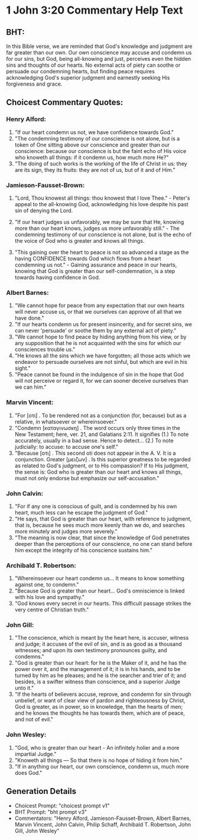 # 1 John 3:20 Commentary Help Text

## BHT:
In this Bible verse, we are reminded that God's knowledge and judgment are far greater than our own. Our own conscience may accuse and condemn us for our sins, but God, being all-knowing and just, perceives even the hidden sins and thoughts of our hearts. No external acts of piety can soothe or persuade our condemning hearts, but finding peace requires acknowledging God's superior judgment and earnestly seeking His forgiveness and grace.

## Choicest Commentary Quotes:
### Henry Alford:
1. "If our heart condemn us not, we have confidence towards God." 
2. "The condemning testimony of our conscience is not alone, but is a token of One sitting above our conscience and greater than our conscience: because our conscience is but the faint echo of His voice who knoweth all things: if it condemn us, how much more He?"
3. "The doing of such works is the working of the life of Christ in us: they are its sign, they its fruits: they are not of us, but of it and of Him."

### Jamieson-Fausset-Brown:
1. "Lord, Thou knowest all things: thou knowest that I love Thee." - Peter's appeal to the all-knowing God, acknowledging his love despite his past sin of denying the Lord.

2. "If our heart judges us unfavorably, we may be sure that He, knowing more than our heart knows, judges us more unfavorably still." - The condemning testimony of our conscience is not alone, but is the echo of the voice of God who is greater and knows all things.

3. "This gaining over the heart to peace is not so advanced a stage as the having CONFIDENCE towards God which flows from a heart condemning us not." - Gaining assurance and peace in our hearts, knowing that God is greater than our self-condemnation, is a step towards having confidence in God.

### Albert Barnes:
1. "We cannot hope for peace from any expectation that our own hearts will never accuse us, or that we ourselves can approve of all that we have done."
2. "If our hearts condemn us for present insincerity, and for secret sins, we can never 'persuade' or soothe them by any external act of piety."
3. "We cannot hope to find peace by hiding anything from his view, or by any supposition that he is not acquainted with the sins for which our consciences trouble us."
4. "He knows all the sins which we have forgotten; all those acts which we endeavor to persuade ourselves are not sinful, but which are evil in his sight."
5. "Peace cannot be found in the indulgence of sin in the hope that God will not perceive or regard it, for we can sooner deceive ourselves than we can him."

### Marvin Vincent:
1. "For [οτι] . To be rendered not as a conjunction (for, because) but as a relative, in whatsoever or whereinsoever."
2. "Condemn [καταγινωσκη] . The word occurs only three times in the New Testament; here, ver. 21, and Galatians 2:11. It signifies (1.) To note accurately, usually in a bad sense. Hence to detect... (2.) To note judicially: to accuse: to accuse one's self."
3. "Because [οτι] . This second oti does not appear in the A. V. It is a conjunction. Greater [μειζων] . Is this superior greatness to be regarded as related to God's judgment, or to His compassion? If to His judgment, the sense is: God who is greater than our heart and knows all things, must not only endorse but emphasize our self-accusation."

### John Calvin:
1. "For if any one is conscious of guilt, and is condemned by his own heart, much less can he escape the judgment of God."
2. "He says, that God is greater than our heart, with reference to judgment, that is, because he sees much more keenly than we do, and searches more minutely and judges more severely."
3. "The meaning is now clear, that since the knowledge of God penetrates deeper than the perceptions of our conscience, no one can stand before him except the integrity of his conscience sustains him."

### Archibald T. Robertson:
1. "Whereinsoever our heart condemn us... It means to know something against one, to condemn." 
2. "Because God is greater than our heart... God's omniscience is linked with his love and sympathy." 
3. "God knows every secret in our hearts. This difficult passage strikes the very centre of Christian truth."

### John Gill:
1. "The conscience, which is meant by the heart here, is accuser, witness and judge; it accuses of the evil of sin, and is as good as a thousand witnesses; and upon its own testimony pronounces guilty, and condemns."
2. "God is greater than our heart: for he is the Maker of it, and he has the power over it, and the management of it; it is in his hands, and to be turned by him as he pleases; and he is the searcher and trier of it; and besides, is a swifter witness than conscience, and a superior Judge unto it."
3. "If the hearts of believers accuse, reprove, and condemn for sin through unbelief, or want of clear view of pardon and righteousness by Christ, God is greater, as in power, so in knowledge, than the hearts of men; and he knows the thoughts he has towards them, which are of peace, and not of evil."

### John Wesley:
1. "God, who is greater than our heart - An infinitely holier and a more impartial Judge."
2. "Knoweth all things — So that there is no hope of hiding it from him."
3. "If in anything our heart, our own conscience, condemn us, much more does God."


## Generation Details
- Choicest Prompt: "choicest prompt v1"
- BHT Prompt: "bht prompt v3"
- Commentators: "Henry Alford, Jamieson-Fausset-Brown, Albert Barnes, Marvin Vincent, John Calvin, Philip Schaff, Archibald T. Robertson, John Gill, John Wesley"
